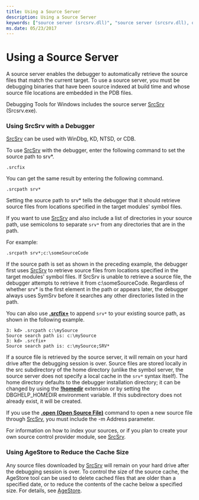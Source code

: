 ```yaml
---
title: Using a Source Server
description: Using a Source Server
keywords: ["source server (srcsrv.dll)", "source server (srcsrv.dll), overview", "SrcSrv (srcsrv.dll)", "SrcSrv (srcsrv.dll), overview"]
ms.date: 05/23/2017
---
```


# Using a Source Server


A source server enables the debugger to automatically retrieve the source files that match the current target. To use a source server, you must be debugging binaries that have been source indexed at build time and whose source file locations are embedded in the PDB files.

Debugging Tools for Windows includes the source server [SrcSrv](srcsrv.md) (Srcsrv.exe).

### <span id="using_srcsrv_with_a_debugger"></span><span id="USING_SRCSRV_WITH_A_DEBUGGER"></span>Using SrcSrv with a Debugger

[SrcSrv](srcsrv.md) can be used with WinDbg, KD, NTSD, or CDB.

To use [SrcSrv](srcsrv.md) with the debugger, enter the following command to set the source path to srv\*.

```dbgcmd
.srcfix
```

You can get the same result by entering the following command.

```dbgcmd
.srcpath srv*
```

Setting the source path to srv\* tells the debugger that it should retrieve source files from locations specified in the target modules' symbol files.

If you want to use [SrcSrv](srcsrv.md) and also include a list of directories in your source path, use semicolons to separate `srv*` from any directories that are in the path.

For example:

```dbgcmd
.srcpath srv*;c:\someSourceCode 
```

If the source path is set as shown in the preceding example, the debugger first uses [SrcSrv](srcsrv.md) to retrieve source files from locations specified in the target modules' symbol files. If SrcSrv is unable to retrieve a source file, the debugger attempts to retrieve it from c:\\someSourceCode. Regardless of whether srv\* is the first element in the path or appears later, the debugger always uses SymSrv before it searches any other directories listed in the path.

You can also use [**.srcfix+**](../debuggercmds/-srcfix---lsrcfix--use-source-server-.md) to append `srv*` to your existing source path, as shown in the following example.

```dbgcmd
3: kd> .srcpath c:\mySource
Source search path is: c:\mySource
3: kd> .srcfix+
Source search path is: c:\mySource;SRV*
```

If a source file is retrieved by the source server, it will remain on your hard drive after the debugging session is over. Source files are stored locally in the src subdirectory of the home directory (unlike the symbol server, the source server does not specify a local cache in the `srv*` syntax itself). The home directory defaults to the debugger installation directory; it can be changed by using the [**!homedir**](../debuggercmds/-homedir.md) extension or by setting the DBGHELP\_HOMEDIR environment variable. If this subdirectory does not already exist, it will be created.

If you use the [**.open (Open Source File)**](../debuggercmds/-open--open-source-file-.md) command to open a new source file through [SrcSrv](srcsrv.md), you must include the -m Address parameter.

For information on how to index your sources, or if you plan to create your own source control provider module, see [SrcSrv](srcsrv.md).

### <span id="using_agestore_to_reduce_the_cache_size"></span><span id="USING_AGESTORE_TO_REDUCE_THE_CACHE_SIZE"></span>Using AgeStore to Reduce the Cache Size

Any source files downloaded by [SrcSrv](srcsrv.md) will remain on your hard drive after the debugging session is over. To control the size of the source cache, the AgeStore tool can be used to delete cached files that are older than a specified date, or to reduce the contents of the cache below a specified size. For details, see [AgeStore](agestore.md).

 

 